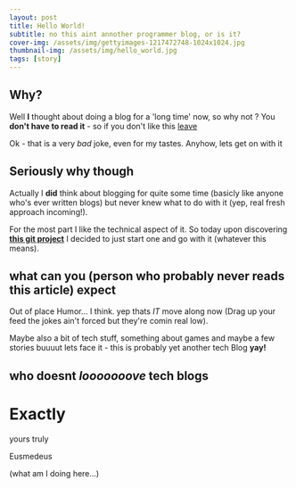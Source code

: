 ```yaml
---
layout: post
title: Hello World!
subtitle: no this aint annother programmer blog, or is it?
cover-img: /assets/img/gettyimages-1217472748-1024x1024.jpg
thumbnail-img: /assets/img/hello_world.jpg
tags: [story]
---
```

## Why?

Well **I** thought about doing a blog for a 'long time' now, so why not ?
You **don't have to read it** - so if you don't like this [leave](https://eusmedeus.github.io)

Ok - that is a very _bad_ joke, even for my tastes. Anyhow, lets get on with it

## Seriously why though

Actually I **did** think about blogging for quite some time (basicly like anyone who's ever written blogs)
but never knew what to do with it (yep, real fresh approach incoming!).

For the most part I like the technical aspect of it.
So today upon discovering **[this git project](https://github.com/daattali/beautiful-jekyll#readme)** I decided to just start one and go with it (whatever this means).

## what can you (person who probably never reads this article) expect

Out of place Humor... I think.
yep thats _IT_ move along now (Drag up your feed the jokes ain't forced but they're comin real low).

Maybe also a bit of tech stuff, something about games and maybe a few stories buuuut lets face it - this is probably yet another tech Blog **yay!**

## who doesnt _looooooove_ tech blogs
# Exactly




yours truly

Eusmedeus

(what am I doing here...)
